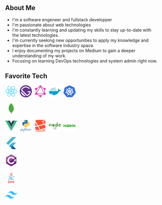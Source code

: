 <div id="bio">
  <h2>About Me</h2>
  <ul>
    <li>I'm a software engeneer and fullstack developper</li>
    <li>I'm passionate about web technologies</li>
    <li>I'm constantly learning and updating my skills to stay up-to-date with the latest technologies.</li>    
    <li>I'm currently seeking new opportunities to apply my knowledge and expertise in the software industry space.</li>
    <li>I enjoy documenting my projects on Medium to gain a deeper understanding of my work.</li>
    <li>Focusing on learning DevOps technologies and system admin right now.</li>
  </ul>
</div>

## Favorite Tech

<div>
  <img src="https://github.com/devicons/devicon/blob/master/icons/react/react-original.svg" title="React" alt="React" width="40" height="40"/>&nbsp;
  <img src="https://github.com/devicons/devicon/blob/master/icons/gatsby/gatsby-plain.svg" title="Gastby" alt="Gastby" width="40" height="40"/>&nbsp;
  <img src="https://github.com/devicons/devicon/blob/master/icons/graphql/graphql-plain.svg" title="Graphql" alt="Graphql" width="40" height="40"/>&nbsp;
  <img src="https://github.com/devicons/devicon/blob/master/icons/docker/docker-plain.svg" title="Docker" alt="Docker" width="40" height="40"/>&nbsp;
  <img src="https://github.com/devicons/devicon/blob/master/icons/kubernetes/kubernetes-plain.svg" title="Kubernetes" alt="Kubernetes" width="40" height="40"/>&nbsp;
  
   <img src="https://github.com/devicons/devicon/blob/master/icons/mongodb/mongodb-plain.svg" title="MongoDB" alt="MongoDB" width="40" height="40"/>&nbsp;

  <img src="https://github.com/devicons/devicon/blob/master/icons/vuejs/vuejs-original.svg" title="SF" alt="sf" width="40" height="40"/>&nbsp;
  <img src="https://github.com/devicons/devicon/blob/master/icons/python/python-original-wordmark.svg" title="Python" alt="Py" width="40" height="40"/>&nbsp;
   <img src="https://github.com/devicons/devicon/blob/master/icons/laravel/laravel-plain-wordmark.svg" title="Laravel" alt="Laravel" width="40" height="40"/>&nbsp;
  <img src="https://github.com/devicons/devicon/blob/master/icons/nodejs/nodejs-plain-wordmark.svg" title="NodeJs" alt="NodeJs" width="40" height="40"/>&nbsp;
  <img src="https://github.com/devicons/devicon/blob/master/icons/nginx/nginx-original.svg"  title="nginx" alt="nginx" width="40" height="40"/>&nbsp;
  <div>

   <img src="https://github.com/devicons/devicon/blob/master/icons/flutter/flutter-original.svg" title="flutter" alt="flutter" width="40" height="40"/>&nbsp;

  <img src="https://github.com/devicons/devicon/blob/master/icons/csharp/csharp-original.svg" title="csharp" alt="csharp" width="40" height="40"/>&nbsp;

  <img src="https://github.com/devicons/devicon/blob/master/icons/java/java-original-wordmark.svg" title="csharp" alt="csharp" width="40" height="40"/>&nbsp;

  <img src="https://github.com/devicons/devicon/blob/master/icons/tailwindcss/tailwindcss-plain.svg" title="csharp" alt="csharp" width="40" height="40"/>&nbsp;
